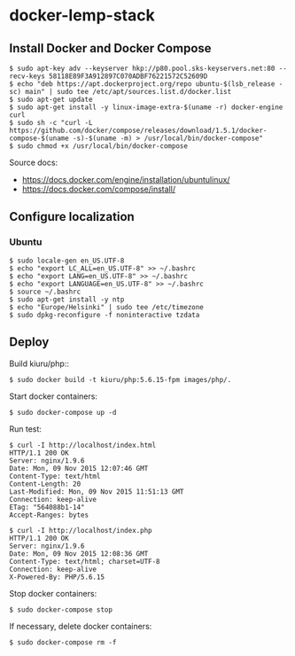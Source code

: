 # docker-lemp-stack

## Install Docker and Docker Compose

	$ sudo apt-key adv --keyserver hkp://p80.pool.sks-keyservers.net:80 --recv-keys 58118E89F3A912897C070ADBF76221572C52609D
	$ echo "deb https://apt.dockerproject.org/repo ubuntu-$(lsb_release -sc) main" | sudo tee /etc/apt/sources.list.d/docker.list
	$ sudo apt-get update
	$ sudo apt-get install -y linux-image-extra-$(uname -r) docker-engine curl
	$ sudo sh -c "curl -L https://github.com/docker/compose/releases/download/1.5.1/docker-compose-$(uname -s)-$(uname -m) > /usr/local/bin/docker-compose"
	$ sudo chmod +x /usr/local/bin/docker-compose

Source docs:
- https://docs.docker.com/engine/installation/ubuntulinux/
- https://docs.docker.com/compose/install/

## Configure localization

### Ubuntu

	$ sudo locale-gen en_US.UTF-8
	$ echo "export LC_ALL=en_US.UTF-8" >> ~/.bashrc
	$ echo "export LANG=en_US.UTF-8" >> ~/.bashrc
	$ echo "export LANGUAGE=en_US.UTF-8" >> ~/.bashrc
	$ source ~/.bashrc
	$ sudo apt-get install -y ntp
	$ echo "Europe/Helsinki" | sudo tee /etc/timezone
	$ sudo dpkg-reconfigure -f noninteractive tzdata

## Deploy

Build kiuru/php:<tag>:

	$ sudo docker build -t kiuru/php:5.6.15-fpm images/php/.

Start docker containers:

	$ sudo docker-compose up -d

Run test:

	$ curl -I http://localhost/index.html
	HTTP/1.1 200 OK
	Server: nginx/1.9.6
	Date: Mon, 09 Nov 2015 12:07:46 GMT
	Content-Type: text/html
	Content-Length: 20
	Last-Modified: Mon, 09 Nov 2015 11:51:13 GMT
	Connection: keep-alive
	ETag: "564088b1-14"
	Accept-Ranges: bytes

	$ curl -I http://localhost/index.php
	HTTP/1.1 200 OK
	Server: nginx/1.9.6
	Date: Mon, 09 Nov 2015 12:08:36 GMT
	Content-Type: text/html; charset=UTF-8
	Connection: keep-alive
	X-Powered-By: PHP/5.6.15

Stop docker containers:

	$ sudo docker-compose stop

If necessary, delete docker containers:

	$ sudo docker-compose rm -f
